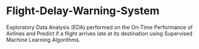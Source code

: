 # Flight-Delay-Warning-System
Exploratory Data Analysis (EDA) performed on the On-Time Performance of Airlines and Predict if a flight arrives late at its destination using Supervised Machine Learning Algorithms.
